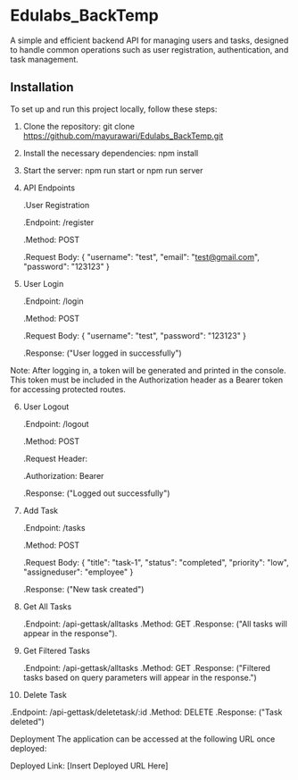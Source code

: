 # Edulabs_BackTemp

A simple and efficient backend API for managing users and tasks, designed to handle common operations such as user registration, authentication, and task management.

## Installation

To set up and run this project locally, follow these steps:

1. Clone the repository:
   git clone <https://github.com/mayurawari/Edulabs_BackTemp.git>

2. Install the necessary dependencies:
   npm install

3. Start the server:
   npm run start
   or
   npm run server

4. API Endpoints

   .User Registration

   .Endpoint: /register

   .Method: POST

   .Request Body:
   {
   "username": "test",
   "email": "test@gmail.com",
   "password": "123123"
   }

5. User Login

   .Endpoint: /login

   .Method: POST

   .Request Body:
   {
   "username": "test",
   "password": "123123"
   }

   .Response:
   ("User logged in successfully")

Note: After logging in, a token will be generated and printed in the console. This token must be included in the Authorization header as a Bearer token for accessing protected routes.

6. User Logout

   .Endpoint: /logout

   .Method: POST

   .Request Header:

   .Authorization: Bearer <token>

   .Response:
   ("Logged out successfully")

7. Add Task

   .Endpoint: /tasks

   .Method: POST

   .Request Body:
   {
   "title": "task-1",
   "status": "completed",
   "priority": "low",
   "assigneduser": "employee"
   }

   .Response:
   ("New task created")

8. Get All Tasks

   .Endpoint: /api-gettask/alltasks
   .Method: GET
   .Response: ("All tasks will appear in the response").

9. Get Filtered Tasks

   .Endpoint: /api-gettask/alltasks
   .Method: GET
   .Response: ("Filtered tasks based on query parameters will appear in the response.")
   
10. Delete Task

   .Endpoint: /api-gettask/deletetask/:id
   .Method: DELETE
   .Response:
   ("Task deleted")


Deployment
The application can be accessed at the following URL once deployed:

Deployed Link: [Insert Deployed URL Here]
